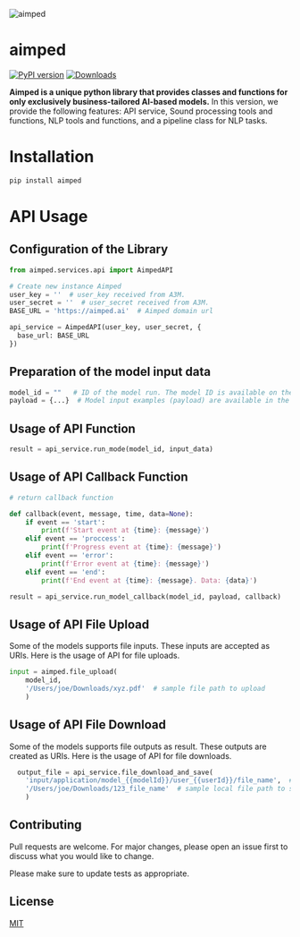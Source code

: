 ![aimped](https://dev.aimped.ai/static/media/AimpedBirdLogo.0b3c7cc26d31afe7bd73db496acb01d1.svg)

# **aimped**

[![PyPI version](https://badge.fury.io/py/aimped.svg)](https://badge.fury.io/py/aimped)
[![Downloads](https://pepy.tech/badge/aimped)](https://pepy.tech/project/aimped)

**Aimped is a unique python library that provides classes and functions for only exclusively business-tailored AI-based models.**
In this version, we provide the following features:
API service, Sound processing tools and functions, NLP tools and functions, and a pipeline class for NLP tasks.

# Installation

```python
pip install aimped
```

# API Usage

## Configuration of the Library

```python
from aimped.services.api import AimpedAPI

# Create new instance Aimped
user_key = ''  # user_key received from A3M.
user_secret = ''  # user_secret received from A3M.
BASE_URL = 'https://aimped.ai'  # Aimped domain url

api_service = AimpedAPI(user_key, user_secret, {
  base_url: BASE_URL
})
```

## Preparation of the model input data

```python
model_id = ""   # ID of the model run. The model ID is available on the model description page under API usage. 
payload = {...}  # Model input examples (payload) are available in the api usage tab on the Model description page. 
```

## Usage of API Function

```python
result = api_service.run_mode(model_id, input_data)
```

## Usage of API Callback Function

```python
# return callback function

def callback(event, message, time, data=None):
    if event == 'start':
        print(f'Start event at {time}: {message}')
    elif event == 'proccess':
        print(f'Progress event at {time}: {message}')
    elif event == 'error':
        print(f'Error event at {time}: {message}')
    elif event == 'end':
        print(f'End event at {time}: {message}. Data: {data}')

result = api_service.run_model_callback(model_id, payload, callback)
```

## Usage of API File Upload

Some of the models supports file inputs. These inputs are accepted as URIs. Here is the usage of API for file uploads.

```python
input = aimped.file_upload(
    model_id,
    '/Users/joe/Downloads/xyz.pdf'  # sample file path to upload
    )
```

## Usage of API File Download

Some of the models supports file outputs as result. These outputs are created as URIs. Here is the usage of API for file downloads.

```python
  output_file = api_service.file_download_and_save(
    'input/application/model_{{modelId}}/user_{{userId}}/file_name',  # URI of the model output file in the result
    '/Users/joe/Downloads/123_file_name'  # sample local file path to save
    )
```

## Contributing

Pull requests are welcome. For major changes, please open an issue first
to discuss what you would like to change.

Please make sure to update tests as appropriate.

## License

[MIT](https://choosealicense.com/licenses/mit/)
